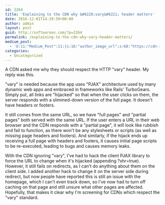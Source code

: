 ```yaml
---
id: 2264
title: 'Explaining to the CDN why &#8220;vary&#8221; header matters'
date: 2016-12-01T14:29:59+00:00
author: admin
layout: post
guid: http://softwareas.com/?p=2264
permalink: /explaining-to-the-cdn-why-vary-header-matters/
medium_post:
  - 'O:11:"Medium_Post":11:{s:16:"author_image_url";s:68:"https://cdn-images-1.medium.com/fit/c/200/200/0*8ZyBPj8z4gUV0dfA.jpg";s:10:"author_url";s:28:"https://medium.com/@mahemoff";s:11:"byline_name";N;s:12:"byline_email";N;s:10:"cross_link";s:3:"yes";s:2:"id";s:12:"c1654796de1d";s:21:"follower_notification";s:2:"no";s:7:"license";s:8:"cc-40-by";s:14:"publication_id";s:2:"-1";s:6:"status";s:5:"draft";s:3:"url";s:41:"https://medium.com/@mahemoff/c1654796de1d";}'
categories:
  - Uncategorized
---
```

A CDN asked me why they should respect the HTTP "vary" header. My reply was this.

"vary" is needed because the app uses "PJAX" architecture used by many dynamic web apps and embraced in frameworks like Rails' TurboGears. Simply put, all links are "hijacked" so that when the user clicks on them, the server responds with a slimmed-down version of the full page. It doesn't have headers or footers.

It still comes from the same URL, so we have "full pages" and "partial pages" both served with the same URL. If the user enters a URL in their web browser and the CDN responds with a "partial page", it will look like rubbish and fail to function, as there won't be any stylesheets or scripts (as well as missing page headers and footers). And similarly, if the hijack ends up receiving a full page with headers and footers, it causes initial page scripts to be re-executed, leading to bugs and causes memory leaks.

With the CDN ignoring "vary", I've had to hack the client PJAX library to force the URL to change when it's hijacked (appending ?xhr=true). However, it still fails on redirects, as I can't do anything about them on the client side. I added another hack to change it on the server side during redirect, but now people have reported this is still an issue with the homepage, which I can't even track down, so I've now had to turn off caching on that page and still unsure what other pages are affected. Hopefully, that makes it clear why I'm screening for CDNs which respect the "vary" standard.